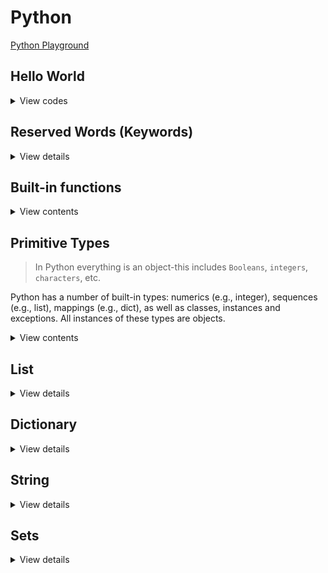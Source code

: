 # Python

[Python Playground](https://www.programiz.com/python-programming/online-compiler/)

## Hello World

<details>
<summary>View codes</summary>

```py
def greeting(name: str) -> None:
    '''Takes in a string name, prints greeting message'''
    print(f"Hello, {name}") # print greeting

if __name__ == '__main__':
    greeting('Bangladesh')
```
    
</details>

## Reserved Words (Keywords)

<details>
<summary>View details</summary>

1. False
2. None
3. True

```py
is_valid = True
is_old = False
val = None
```

4. and
5. or
6. not

```py
a = True
b = False

print(a and b) # False
print(a or b) # True
print(not a) # False
```

7. import
8. from
9. as

```py
from math import sqrt as square_root

print(square_root(16)) # 4.0
```

10. assert

```py
# assert is used to check if a condition is True.
# If it's not, it raises an AssertionError with an optional error message.

x = 5
assert x > 0, "x must be positive"
```

11. async
12. await
13. def

```py
# async is used to define a coroutine function, which can be paused and resumed.
# await is used to suspend execution of an async function until the result is available.

import asyncio

async def example():
  await asyncio.sleep(1)
  print("Hello")

asyncio.run(example())
```

14. break
15. continue
16. for
17. if
18. elif
19. else

```py
for i in range(10):
  if i % 2 == 0:
    print("even:", i)
  elif i == 3:
    continue
  elif i == 9:
    break
  else:
    print("odd:", i)

# Outputs:
# even: 0
# odd: 1
# even: 2
# even: 4
# odd: 5
# even: 6
# odd: 7
# even: 8
```

20. class

```py
class MyClass:
  def __init__(self, x):
    self.x = x

mc = MyClass(10)
```

21. del

```py
# del is used to delete items from lists, slices of lists, variables, or even attributes from objects.

my_list = [1, 2, 3]
my_dict = {"name": "Ali", "age": 20}

del my_list[0]
del my_dict["name"]

print(my_list) # [2, 3]
print(my_dict) # {age: 20}
```

22. except
23. finally

```py
# except is used in exception handling to catch and handle exceptions.
# It specifies one or more exception types that the except block will handle.

try:
  f = open("my_file.txt")
except FileNotFoundError:
  print("File not found")
finally:
  # Ensure the file is always closed, even if an exception occurs
  f.close()
```

24. global

```py
# global is used inside functions to declare that a variable is global, meaning it belongs to the global scope.

x = 10

def my_func():
  global x
  x = 20

my_func()
print(x) # 20
```

25. in

```py
# in is used to check if a value exists in a sequence such as a list, tuple, string or dictionary.

my_list = [1, 2, 3]
my_tuple = (1, 2, 3)
my_str = "Hello"
my_dict = {"a": 1}

print(3 in my_list) # True
print(2 in my_tuple) # True
print("h" in my_str) # False
print("a" in my_dict) # True
```

26. is

```py
# is is used to test if two variables refer to the same object in memory.
x = [1, 2]
y = [1, 2]
z = True

print(x is y) # False
print(z is True) # True
```

27. lambda

```py
# lambda is used to create small anonymous functions.

square = lambda x: x * x
print(square(5)) # 25
```

28. nonlocal

```py
# nonlocal is used inside nested functions to declare that a variable belongs to an outer (but not global) scope.

def outer_func():
  x = 10
  def inner_func():
    nonlocal x
    x = 20
  inner_func()
  print(x) # 20
outer_func()
```

29. pass

```py
# pass is a null operation. It is used when a statement is required syntactically
# but you do not want any command or code to execute.

if 10 > 5:
  pass
```

30. raise
31. return

```py
# raise is used to raise an exception manually.

def check_positive(x):
  if x < 0:
    raise ValueError("x should be a positive number")
  return x

check_positive(10)
check_positive(-1)
```

32. while

```py
i = 0
while i < 5:
    print(i)
    i += 1
```

33. with

```py
# with is used to simplify exception handling by ensuring that clean-up code is executed, even if an error occurs.

with open("myfile.txt", "r") as file:
  data = file.read()
  print(data)
```

34. yield

```py
# yield is used inside a function like a return statement but it returns a generator.
#  a generator is a special type of iterator that allows you to iterate over a sequence of values lazily,
# generating values on-the-fly rather than storing them in memory all at once.

def generator():
  for i in range(5):
    yield i

gen = generator()
for value in gen:
  print(value)
```

</details>

## Built-in functions

<details>
<summary>View contents</summary>

1. **abs()**: Returns the absolute value of a number.

```python
num = -5
print(abs(num))  # Output: 5
```

2. **min()**: Returns the smallest item in an iterable.

```python
numbers = [3, 1, 4, 1, 5, 9, 2, 6]
print(min(numbers))  # Output: 1
```

3. **max()**: Returns the largest item in an iterable or the largest of two or more arguments.

```python
numbers = [3, 1, 4, 1, 5, 9, 2, 6]
print(max(numbers))  # Output: 9
```

4. **sum()**: Returns the sum of all elements in the iterable.

```python
numbers = [1, 2, 3, 4, 5]
print(sum(numbers))  # Output: 15
```

5. **pow(x, y, z=None)**: Returns x to the power of y (optionally modulo z)

```python
print(pow(2, 3))  # Output: 8
```

6. **divmod()**: Returns the quotient and the remainder when dividing two numbers.

```python
result = divmod(10, 3)
print(result)  # Output: (3, 1)
```

7. **round(number, ndigits=None)**: Rounds a number to a specified number of decimal places (ndigits).

```py
pi = 3.14159
rounded_pi = round(pi, 2)  # rounded_pi will be 3.14
```

8. **all()**: Returns `True` if all elements of an iterable are true.

```python
iterable = [True, True, False]
print(all(iterable))  # Output: False

my_dict = {'a': 5, 'b': 15, 'c': 8}
all(value > 4 for value in my_dict.values())  # True
```

9. **any()**: Returns `True` if any element of an iterable is true.

```python
iterable = [False, False, True]
any(iterable)  # Output: True

my_set = {-1, 2, 3, 4}
any(num < 0 for num in my_set)  # Output: True
```

10. **len(object)**: Gets the length (number of items) of an object that supports it (e.g., lists, strings, tuples, dictionary):

```python
my_dict = {"name": "Abul"}
len(my_dict) # 1
```

11. **reversed(iterable)**: Returns an iterator that yields elements of the iterable in reverse order.

```python
letters = "hello"
reversed_letters = reversed(letters)
for letter in reversed_letters:
    print(letter)  # Output: olleh
```

12. **next()**: Retrieves the next item from the iterator.

```python
iterator = iter([1, 2, 3])
print(next(iterator))  # Output: 1
```

13. **ascii()**: Returns a string containing a printable representation of an object, but escape non-ASCII characters.

```python
print(ascii('π is a greek letter'))  # Output: "'\\u03c0 is a greek letter'"
```

14. **enumerate()**: Returns an enumerate object, which yields pairs containing a count (from start, which defaults to 0) and a value yielded by the iterable.

```python
my_list = ['apple', 'banana', 'cherry']
for index, fruit in enumerate(my_list):
      print(index, fruit)
# Output:
# 0 apple
# 1 banana
# 2 cherry
```

15. **range(start, stop=None, step=1)**: Generates a sequence of numbers from start (inclusive) to stop (exclusive) at a step of step.

```python
my_range = range(5)
print(list(my_range))  # Output: [0, 1, 2, 3, 4]
```

16. **map()**: Applies a given function to all the items of an iterable and returns a new iterator.

```python
numbers = [1, 2, 3, 4, 5]
squared = map(lambda x: x**2, numbers)
print(list(squared))  # Output: [1, 4, 9, 16, 25]
```

17. **filter(function, iterable)**: Constructs an iterator from elements of an iterable for which the function returns True.

```python
numbers = [1, 2, 3, 4, 5]
def is_even(num):
    return num % 2 == 0

even_numbers = filter(is_even, numbers) # [2, 4]
```

18. **slice(start, stop=None, step=None)**: Returns a slice object representing the set of indices specified by range(start, stop, step).

```python
my_list = [1, 2, 3, 4, 5]
my_slice = slice(1, 4, 2)
print(my_list[my_slice])  # Output: [2, 4]
```

19. **sorted(iterable, key=None, reverse=False)**: Returns a new sorted list from the items in iterable. Optionally provides a key function for custom sorting or reverse=True for descending order.

```py
numbers = [3, 1, 4, 2]
sorted_numbers = sorted(numbers)  # [1, 2, 3, 4]

# Sort by length of strings
words = ["apple", "banana", "cherry"]
sorted_by_length = sorted(words, key=len)  # ["cherry", "apple", "banana"]
```

20. **zip()**: Returns an iterator of tuples, where the i-th tuple contains the i-th element from each of the argument sequences or iterables.

```python
list1 = [1, 2, 3]
list2 = ['a', 'b', 'c']
zipped = zip(list1, list2)
print(list(zipped))  # Output: [(1, 'a'), (2, 'b'), (3, 'c')]
```

21. **input()**: Reads a line from input, converts it to a string (stripping a trailing newline), and returns that.

```python
name = input("Enter your name: ")
print("Hello, " + name)
```

22. **type()**: Returns the type of an object.

```python
print(type(5))  # Output: <class 'int'>
```

23. **print(object, sep=" ", end="\n", file=None, flush=False)**: Prints the object to the console (or a specified file).

```python
message = "Hello, world!"
print(message)
```

24. **eval()**: Evaluates a Python expression given as a string and returns the result.

```python
result = eval('2 + 2')
print(result)  # Output: 4
```

25. **open(file, mode="r", buffering=-1, encoding=None, errors=None, newline=None, closefd=True, opener=None)**: Opens a file and returns a corresponding file object.

```python
with open("myfile.txt", "r") as file:
   data = file.read()
   print(data)
```

26. **exec()**: Executes dynamically created Python code.

```python
exec('print("Hello, World!")')
```

27. **format(value, format_spec="")**: Formats a specified value into a specified format.

```python
formatted_string = format(123.456, '.2f')
print(formatted_string)  # Output: '123.46'
```

28. **oct()**: Converts an integer to an octal string prefixed with "0o".

```python
num = 8
print(oct(num))  # Output: 0o10
```

29. **bin()**: Converts an integer to a binary string prefixed with "0b".

```python
num = 5
print(bin(num))  # Output: 0b101
```

30. **hex()**: Converts an integer to a lowercase hexadecimal string prefixed with "0x".

```python
num = 255
print(hex(num))  # Output: 0xff
```

31. **bool()**: Converts a value to a Boolean.

```python
print(bool(0))  # Output: False
print(bool(1))  # Output: True
```

32. **int()**: Returns an integer object constructed from a number or string.

```python
num = int('10')
print(num)  # Output: 10
```

33. **float()**: Returns a floating-point number constructed from a number or string.

```python
my_float = float('3.14')
print(my_float)  # Output: 3.14
```

34. **str()**: Returns a string version of the specified object.

```python
my_string = str(123)
print(my_string)  # Output: '123'
```
   
35. **chr()**: Returns the string representing a character whose Unicode code point is the integer.

```python
print(chr(65))  # Output: A
```

36. **ord()**: Given a string representing one Unicode character, returns an integer representing the Unicode code point of that character.

```python
print(ord('A'))  # Output: 65
```

37. **complex(real=0, imag=0)**: Returns a complex number with the value real + imag*1j or converts a string or number to a complex number.

```python
my_complex = complex(2, 3)
print(my_complex)  # Output: (2+3j)
```

38. **bytes()**: Returns a new bytes object, which is an immutable sequence of integers in the range 0 <= x < 256.

```python
my_bytes = bytes([65, 66, 67])
print(my_bytes)  # Output: b'ABC'
```

39. **list()**: Returns a list.

```python
my_list = list((1, 2, 3))
print(my_list)  # Output: [1, 2, 3]
```

40. **dict()**: Creates a new dictionary.

```python
new_dict = dict(a=1, b=2, c=3)
print(new_dict)  # Output: {'a': 1, 'b': 2, 'c': 3}
```

41. **tuple()**: Returns a tuple.

```python
my_tuple = tuple([1, 2, 3])
print(my_tuple)  # Output: (1, 2, 3)
```

42. **set(iterable)**: Creates a set object from an iterable, removing duplicates and maintaining insertion order for Python 3.

```py
set([1, 2, 2, 3])  # {1, 2, 3}
```

43. **bytearray()**: Returns a new array of bytes.

```python
my_bytearray = bytearray(b'hello')
print(my_bytearray)  # Output: bytearray(b'hello')
```

44. **format_map()**: Similar to the str.format() method but accepts a mapping object.

```python
my_dict = {'name': 'John', 'age': 30}
formatted_string = '{name} is {age} years old'.format_map(my_dict)
print(formatted_string)  # Output: John is 30 years old
```

45. **callable()**: Checks if the object appears callable.

```python
def my_function():
      print("Hello, World!")

print(callable(my_function))  # Output: True
```

46. **frozenset()**: Returns a new frozenset object, optionally with elements taken from the iterable.

```python
my_set = frozenset([1, 2, 3])
print(my_set)  # Output: frozenset({1, 2, 3})
```

47. **hash()**: Returns the hash value of the object if it has one.

```python
my_set = {1, 2, 3}
print(hash(my_set))  # Output: TypeError: unhashable type: 'set'
```

48. **compile()**: Compiles the source into a code or AST object.

```python
code = compile('print("Hello, World!")', '', 'exec')
exec(code)  # Output: Hello, World!
```

49. **repr()**: Returns a string containing a printable representation of an object.

```python
my_string = repr('Hello, World!')
print(my_string)  # Output: 'Hello, World!'
```

50. **setattr()**: Sets the value of the attribute of an object.

```python
class MyClass:
      pass

obj = MyClass()
setattr(obj, 'name', 'John')
print(obj.name)  # Output: John
```

51. **staticmethod()**: Returns a static method for a function.

```python
class MyClass:
      @staticmethod
      def my_method():
         print("Static method")

MyClass.my_method()  # Output: Static method
```

52. **getattr()**: Returns the value of the named attribute of an object.

```python
class MyClass:
      name = 'John'

obj = MyClass()
print(getattr(obj, 'name'))  # Output: John
```

53. **hasattr()**: Checks if an object has the specified attribute.

```python
class MyClass:
      name = 'John'

obj = MyClass()
print(hasattr(obj, 'name'))  # Output: True
```

54. **classmethod()**: Returns a class method for a function.

```python
class MyClass:
      @classmethod
      def my_method(cls):
         print("Class method")

MyClass.my_method()  # Output: Class method
```

55. **object()**: Returns a new featureless object.

```python
my_object = object()
print(my_object)  # Output: <object object at 0x7f3d14484700>
```

56. **super()**: Returns a proxy object that delegates method calls to a parent or sibling class of type.

```python
class Parent:
      def show(self):
         print("Parent method")

class Child(Parent):
      def show(self):
         super().show()

obj = Child()
obj.show()  # Output: Parent method
```

57. **vars()**: Returns the __dict__ attribute of the given object.

```python
class MyClass:
      def __init__(self):
         self.a = 1
         self.b = 2

obj = MyClass()
print(vars(obj))  # Output: {'a': 1, 'b': 2}
```

58. **isinstance()**: Returns True if the specified object is of the specified type, otherwise False.

```python
print(isinstance(5, int))  # Output: True
```

59. **issubclass(class, classinfo)**: Checks if a class is a subclass of another class.

```python
class Animal:
    pass

class Dog(Animal):
    pass

class Cat(Animal):
    pass

is_dog_subclass = issubclass(Dog, Animal)     # True
is_cat_subclass = issubclass(Cat, Dog)        # False (Cat is a subclass of Animal, not Dog)
```

60. **id()**: Returns the identity of an object.

```python
my_list = [1, 2, 3]
print(id(my_list))  # Output: <some memory address>
```

</details>

## Primitive Types

> In Python everything is an object-this includes `Booleans`, `integers`, `characters`, etc.

Python has a number of built-in types: numerics (e.g., integer), sequences (e.g., list), mappings (e.g., dict), as well as classes, instances and exceptions. All instances of these types are objects.

<details>
<summary>View contents</summary>

#### Bitwise operators
    
| Operator | Description         | Description |
| -------- | ------------------- | ----------- |
| &        | Bitwise AND         | x & y       |
| \|       | Bitwise OR          | x \| y      |
| ~        | Bitwise NOT         | ~x          |
| ^        | Bitwise XOR         | x ^ y       |
| >>       | Bitwise right shift | x >>        |
| <<       | Bitwise left shift  | x <<        |
    
```py
a = 10 # = 1010 (Binary)
b = 4  # =  0100 (Binary)

a & b # = 1010 & 0100 = 0000 = 0 (Decimal)
a | b # = 1010 & 0100 = 1110 = 14 (Decimal)
~a    # = ~1010 = -(1010 + 1) = -1011 = -11 (Decimal)
a ^ b # = 1010 ^ 0100 = 1110 = 14 (Deciaml)
    
# Shift Operators
    
x = 10 # = 0000 1010 (Binary)
# same as x//2
x >> 1 # = 0000 0101 = 5
    
y = 5  # = 0000 0101 (Binary)
# same as x*2
y << 1 # = 0000 1010 = 10
y << 2 # = 0001 0100 = 20 
```
    
</details>

## List

<details>
<summary>View details</summary>

1. Iterating a list

<details>
<summary>View codes</summary>

```py
# Using for loop

num_list = [1, 2, 3, 4, 5]

for num in num_list:
  print(num, end=' ') # 1 2 3 4 5
  
for i in range(len(num_list)):
  print(num_list[i], end=' ') # 1 2 3 4 5
  
for i, num in enumerate(num_list):
  print(num, end=' ') # 1 2 3 4 5
  print(i, end=' ') # 0 1 2 3 4
  
for i in range(2, len(num_list)):
  print(num_list[i], end=' ') # 3 4 5
```
  
```py
# Using while loop

num_list = [1, 2, 3, 4, 5]

i = 0

while len(num_list) != i:
    print(num_list[i], end=' ') # 1 2 3 4 5
    i += 1
```

```py
# Using recursion

num_list = [1, 2, 3, 4, 5]

def iterate_list(arr):
    print(arr[0], end=' ') # 1 2 3 4 5
    
    if len(arr) < 2: return
    # list[start_index(including) : end_index(not including) : step]
    iterate_list(arr[1:])

print(num_list[1::2]) # [2, 4]
iterate_list(num_list)
```
  
</details>
    
2. Backward/Reverse iteration of a list
    
<details>
<summary>View codes</summary>
    
```py
num_list = [1, 2, 3, 4, 5]

for num in range(len(num_list) - 1, -1, -1):
  print(num_list[i], end=' ') # 5 4 3 2 1
```
    
</details>

3. Filtering a list

<details>
<summary>View codes</summary>

```py
# Using for loop

num_list = [1, 2, 3, 4, 5, 6, 7, 8, 9]

event_list = []
for num in num_list:
  if num % 2 == 0:
    even_list.append(num)
    
print(even_list) # [2, 4, 6, 8]
```

```py
# Using list comprehension

num_list = [1, 2, 3, 4, 5, 6, 7, 8, 9]

even_list = [num for num in num_list if num % 2 == 0]

print(even_list) # [2, 4, 6, 8]
```

```py
# Using filter and lambda function

num_list = [1, 2, 3, 4, 5, 6, 7, 8, 9]

even_list = list(filter(lambda num: num % 2 == 0, num_list))

print(even_list) # [2, 4, 6, 8]
```

</details>

4. Finding element in list

<details>
<summary>View codes</summary>

```py
# Using index() method

num_list = [1, 2, 3, 4, 5, 6, 7, 8, 9]

try:
    index = num_list.index(3) # returns the index of the given element, or raise a ValueError exception
    print('The index of 3 is:', index)
except:
    print('not found')
```
  
```py
# Using the “in” operator
  
num_list = [1, 2, 3, 4, 5, 6, 7, 8, 9]
  
if 3 in num_list:
  print('element 3 is found.')
else:
  print('not found')
```

</details>

5. Mapping list elements

<details>
<summary>View codes</summary>
  
```py
# Using for loop

num_list = [1, 2, 3, 4]

even_squared = []
for num in num_list:
  if num % 2 == 0:
    even_squared.append(num ** 2)
  else:
    even_squared.append(num)
    
print(even_squared) # [1, 4, 3, 16]
```
  
```py
# Using list comprehension

num_list = [1, 2, 3, 4]

even_squared = [num ** 2 if num % 2 == 0 else num for num in num_list]

print(even_squared) # [1, 4, 3, 16]
```

```py
# Using map and lambda function
  
num_list = [1, 2, 3, 4]

even_squared = list(map(lambda num: num ** 2 if num % 2 == 0 else num, num_list))

print(even_squared) # [1, 4, 3, 16]
```

</details>
  
6. list operations
  
<details>
<summary>View codes</summary>
    
```py
num_list = [1, 2]
  
# access to last element
num_list[-1] # 2
  
# multifly a list
num_list * 3 # [1,2,1,2,1,2]
  
# add 3 at the end
num_list.append(3) # [1, 2, 3]
  
# concate or merge two list
num_list += [4] # [1, 2, 3, 4]
new_list = [0] + num_list # [0, 1, 2, 3, 4]
  
# add 5 and 6 at the end
num_list.extend([4, 5]) # [1, 2, 3, 4, 4, 5]
  
# add 100 at 2nd index
num_list.insert(2, 100) # [1, 2, 100, 3, 4, 4, 5]
  
# remove 4 from first occurrence
num_list.remove(4) # [1, 2, 100, 3, 4, 5]
  
# remove 3rd and last element using pop. parameter is index number which is optional.
num_list.pop(2) # [1, 2, 3, 4, 5]
num_list.pop() # [1, 2, 3, 4]
  
# slice a list: [start_index:end_index], end_index is exclusive
num_list[1:] # [2, 3, 4]
num_list[:2] # [1, 2]
num_list[1:3] # [2, 3]
  
# reverse a list
num_list[::-1]     # does not modify the original list
num_list.reverse() # modifies the original list
  
# length, minimum, maximum and count
num_list = [1, 2, 5, 5, 8]
len(num_list) # 4
min(num_list) # 1
max(num_list) # 8
num_list.count(5) # 2
  
# find index of the first occurence. if element is not found, raise a ValueError exception
num_list = [1,2,10,4,5]
num_list.index(10)       # searches in the whole list
num_list.index(10, 0, 2) # searches from 0th to 2nd position
  
# sort a list using sort() and sorted(). sort() modify the list where sorted() doesn't modify the list
# sort in increasing order
sorted(num_list)
num_list.sort()
  
# sort in decreasing order
sorted(num_list, reverse=True) 
num_list.sort(reverse=True)
  
# sorted using function
cars = ['Ford', 'Mitsubishi', 'BMW', 'VW']
cars.sort(key=lambda car: len(car)) # sorted by car length
sorted(cars, key=lambda car: len(car))
# ['VW', 'BMW', 'Ford', 'Mitsubishi']

people = [{'age: 5, 'name': 'Abul'}, {'age': 10, 'name': 'Abul'}]
sorted(people, key=lambda person: person['age']) # sorted by age

# sort by multiple criteria - return tuple
people = [
    {"name": "John", "age": 30},
    {"name": "Jane", "age": 25},
    {"name": "Dave", "age": 30},
    {"name": "Alice", "age": 25},
]
# Sort by age and then by name
sorted_people = sorted(people, key=lambda person: (person["age"], person["name"]))
```
  
</details>

</details>

## Dictionary

<details>
<summary>View details</summary>

1. Iterating dictionary

<details>
<summary>View codes</summary>
  
```py
# Using for loop

dict = { 'name': 'zayan', 'age': 5, 'religion': 'Islam' }

for key in dict:
    print(key, '->', dict[key]) # name -> zayan, age -> 5, religion -> Islam
```

```py
# Using items() method

dict = { 'name': 'zayan', 'age': 5, 'religion': 'Islam' }

for key, value in dict.items():
    print(key, '->', value) # name -> zayan, age -> 5, religion -> Islam
```

```py
# Using keys() method

dict = { 'name': 'zayan', 'age': 5, 'religion': 'Islam' }

for key in dict.keys():
    print(key, '->', dict[key]) # name -> zayan, age -> 5, religion -> Islam
```

```py
# Using values() method

dict = { 'name': 'zayan', 'age': 5, 'religion': 'Islam' }

for value in dict.values():
    print(value) # zayan, 5, Islam
```
  
```py
# Using comprehension
  
dict = { 'name': 'zayan', 'age': 5, 'religion': 'Islam' }

new_dict = {key: value for key, value in dict.items() if key != 'age'}

print(new_dict) # {'name': 'zayan', 'religion': 'Islam'}
```

```py
# membership tests (in)

dict = { 'name': 'zayan', 'age': 5, 'religion': 'Islam' }

print('name' in dict.keys()) # True
print('zayan' in dict.values()) # True
print('village' in dict.keys()) # False
```

```py
# Modifying Values and Keys

dict = { 'name': 'zayan', 'age': 5, 'religion': 'Islam' }

dict['name'] = 'Zayan' # modify value
# del dict['age']

for key in list(dict.keys()):  # Use a list instead of a view to delete a key
    if key == 'age':
        del dict[key]

print(dict) # {'name': 'Zayan', 'religion': 'Islam'}
```

</details>

2. Dictionary operations

<details>
<summary>View codes</summary>

```py
# Using curly braces
my_dict = {'name': 'John', 'age': 30, 'city': 'New York'}

# Using dict() constructor
another_dict = dict(name='Jane', age=25, city='Los Angeles')

# Access
my_dict['name']  # Output: John

# Update value
my_dict['age'] = 31

# Add new key-value pair
my_dict['country'] = 'USA'

print(my_dict)  # Output: {'name': 'John', 'age': 31, 'city': 'New York', 'country': 'USA'}

# Deleting a key-value pair
del my_dict['age']

# Deleting and returning the value of a key
city = my_dict.pop('city')

print(my_dict)  # Output: {'name': 'John'}
print(city)     # Output: New York
```

</details>

</details>

## String

<details>
<summary>View details</summary>
  
1. Iterating a string

<details>
<summary>View codes</summary>

```py
# Using for loop

str = 'hello'

for ch in str:
  print(ch, end=' ') # h e l l o
  
for i in range(len(str)):
  print(str[i], end=' ') # h e l l o
  
for i, ch in enumerate(str):
  print(ch, end=' ') # h e l l o
  print(i, end=' ') # 0 1 2 3 4
```
  
</details>

2. Finding substring in a string

<details>
<summary>View codes</summary>

```py
# Using find() method

txt = "Hello, World."

index = txt.find("ell")

if index != -1:
  print('found substring. index is ', index)
else:
  print('not found')
```

```py
# Using index() method

txt = "Hello, World."

try:
    index = txt.index("ell") # returns the index of the given element, or raise a ValueError exception
    print('found substring. index is ', index)
except:
    print('not found')
```
  
</details>
  
3. Split a string into a list

<details>
<summary>View codes</summary>

```py
# string.split(separator, maxsplit)
# Default separator is any whitespace
# Default value is -1, which is "all occurrences
  
str = "apple#banana#cherry"
list = str.split("#", 1)
print(list) # ['apple', 'banana#cherry']
```
  
```py
# split string to characters
str = "apple"
ch = list(str)
print(ch) # ['a', 'p', 'p', 'l', 'e']
```
  
</details>
    
4. Built-in functions
    
<details>
<summary>View codes</summary>

```py
# character to ASCII or ASCII to character
str = "Apple1 "
ord('a') # 97
chr(97) # 'a'
chr(ord('a') + 3) # 'd'

# Concatenation (+)
str1 = "Hello"
str2 = "World"
result = str1 + " " + str2
print(result)  # Output: Hello World

# Multiplication (*)
str1 = "abc"
result = str1 * 3
print(result)  # Output: abcabcabc

# Substring
my_str = "Hello, World!"
my_str[7:] # World!
my_str[-6:] # World!
my_str[0:5] # Hello
my_str[::-1] # !dlroW ,olleH

# Length
my_str = "Hello, World!"
len(my_str) # 13

# count(): Returns the number of occurrences of a substring in the string.
my_string = "apple banana apple orange apple"
count = my_string.count("apple")
print(count)  # Output: 3

# Case Conversion
my_str = "Hello, World!"
my_str.lower()  # hello, world!
my_str.upper()  # HELLO, WORLD!

# Strip: Removes leading and trailing whitespace from a string
my_string = "  Hello, World!  "
my_string.strip()  # Hello, World!

# lstrip(): Removes leading whitespace (or specified characters) from the beginning of the string.
my_string = "   hello"
print(my_string.lstrip())  # Output: 'hello'

# rstrip(): Removes trailing whitespace (or specified characters) from the end of the string.
my_string = "hello   "
print(my_string.rstrip())  # Output: 'hello'

# Split: Splits a string into a list of substrings based on a delimiter.
my_string = "apple,banana,orange"
fruits = my_string.split(",")
print(fruits)  # Output: ['apple', 'banana', 'orange']

# Join: Joins the elements of an iterable into a string using a separator.
fruits = ['apple', 'banana', 'orange']
my_string = ",".join(fruits) # apple,banana,orange

# Replace: Replaces occurrences of a substring within a string.
my_string = "Hello, World!"
new_string = my_string.replace("World", "Universe")
print(new_string)  # Output: Hello, Universe!

# Find: Returns the lowest index of the substring if found in the string. Returns -1 if not found.
my_string = "Hello, World!"
index = my_string.find("World")
print(index)  # Output: 7

# Count: Returns the number of occurrences of a substring in the string.
my_string = "apple banana apple orange apple"
count = my_string.count("apple")
print(count)  # Output: 3

# StartsWith and EndsWith: Checks if the string starts or ends with a specified substring.
my_string = "Hello, World!"
print(my_string.startswith("Hello"))  # Output: True
print(my_string.endswith("!"))       # Output: True

# Title: Returns a string with the first character of each word capitalized.
my_string = "hello world"
title_case = my_string.title()
print(title_case)  # Output: Hello World

# Capitalize: Returns a string with the first character capitalized.
my_string = "hello world"
capitalized = my_string.capitalize()
print(capitalized)  # Output: Hello world

# Encode and Decode: Encodes and decodes the string using a specified encoding.
my_string = "Hello, World!"
encoded = my_string.encode('utf-8')
print(encoded)  # Output: b'Hello, World!'
decoded = encoded.decode('utf-8')
print(decoded)  # Output: Hello, World!

# Format: Formats the string with placeholders.
name = "Alice"
age = 30
formatted_string = "My name is {} and I am {} years old.".format(name, age)
print(formatted_string)  # Output: My name is Alice and I am 30 years old.

# format_map(): Similar to format(), but accepts a mapping (dictionary-like object) as an argument.
person = {'name': 'Bob', 'age': 25}
formatted_string = "My name is {name} and I am {age} years old.".format_map(person)
print(formatted_string)  # Output: My name is Bob and I am 25 years old.

# isdigit(): Checks if all characters in the string are digits.
my_string = "123"
print(my_string.isdigit())  # Output: True

# isalpha(): Checks if all characters in the string are alphabetic.
my_string = "abc"
print(my_string.isalpha())  # Output: True

# islower(): Checks if all characters in the string are lowercase.
my_string = "hello"
print(my_string.islower())  # Output: True

# isupper(): Checks if all characters in the string are uppercase.
my_string = "HELLO"
print(my_string.isupper())  # Output: True

# istitle(): Checks if the string is in titlecase.
my_string = "Hello World"
print(my_string.istitle())  # Output: True

# isnumeric(): Checks if all characters in the string are numeric.
my_string = "123"
print(my_string.isnumeric())  # Output: True

# isalnum(): Checks if all characters in the string are alphanumeric.
my_string = "abc123"
print(my_string.isalnum())  # Output: True

# isascii(): Returns True if all characters in the string are ASCII, False otherwise.
my_string = "Hello, World!"
print(my_string.isascii())  # Output: True

# isdecimal(): Returns True if all characters in the string are decimals, False otherwise.
my_string = "123"
print(my_string.isdecimal())  # Output: True

# zfill(): Pads a numeric string with zeros on the left to fill a field of the specified width.
my_string = "42"
print(my_string.zfill(5))  # Output: '00042'

# index(): Returns the lowest index of the substring in the string, or raises a ValueError if the substring is not found.
my_string = "apple banana orange"
index = my_string.index("banana")
print(index)  # Output: 6

# rindex(): Returns the highest index of the substring in the string, or raises a ValueError if the substring is not found.
my_string = "apple banana apple orange apple"
index = my_string.rindex("apple")
print(index)  # Output: 28

# rfind(): Returns the highest index of the substring in the string, or -1 if the substring is not found.
my_string = "apple banana apple orange apple"
index = my_string.rfind("apple")
print(index)  # Output: 28
```
    
</details>

</details>

## Sets

<details>
<summary>View details</summary>

1. Iterating a set

```py
# Normal iteration

my_set = {1, 2, 3}

for num in my_set:
    print(num) # 1, 2, 3

```

```py
# Using set comprehension

number_set = {1, 2, 3}
squared_numbers = {num ** 2 for num in number_set}

for squared_num in squared_numbers:
    print(squared_num) # 1, 4, 9
```

```py
# Using enumerate

string_set = {"apple", "banana", "orange", "grape"}

for index, fruit in enumerate(string_set):
    print(f"Index {index}: {fruit}")
```

2. Set operations

```py
# Intersection (&): Returns a new set containing only the elements that are common to both sets.

set1 = {1, 2, 3, 4}
set2 = {3, 4, 5, 6}

intersection = set1 & set2
print(intersection)  # Output: {3, 4}
```

```py
# Union (|): Returns a new set containing all unique elements from both sets.

set1 = {1, 2, 3}
set2 = {3, 4, 5}

union = set1 | set2
print(union)  # Output: {1, 2, 3, 4, 5}
```

```py
# Difference (-): Returns a new set containing elements that are in the first set but not in the second set.

set1 = {1, 2, 3, 4}
set2 = {3, 4, 5}

difference = set1 - set2
print(difference)  # Output: {1, 2}
```

```py
# Subset (<=) and Superset (>=): Checks if one set is a subset or superset of another.

set1 = {1, 2, 3}
set2 = {1, 2, 3, 4, 5}

is_subset = set1 <= set2
is_superset = set2 >= set1

print(is_subset)  # Output: True
print(is_superset)  # Output: True
```

```py
# Disjoint (isdisjoint()): Checks if two sets have no elements in common.

set1 = {1, 2, 3}
set2 = {4, 5, 6}

disjoint = set1.isdisjoint(set2)
print(disjoint)  # Output: True
```

```py
my_set = {1, 2, 3}

# Adding a single element
my_set.add(4)

# Adding multiple elements
my_set.update([5, 6])

print(my_set)  # Output: {1, 2, 3, 4, 5, 6}

# Removing an element
my_set.remove(3)

# Removing an element if it exists
my_set.discard(6)

print(my_set)  # Output: {1, 2, 4, 5}

# Set to list
my_set = {1, 2, 3, 4, 5}
my_list = list(my_set)
print(my_list)  # Output: [1, 2, 3, 4, 5]

# List to set
my_list = [1, 2, 3, 4, 5]
my_set = set(my_list)
print(my_set)  # Output: {1, 2, 3, 4, 5}
```

</details>
